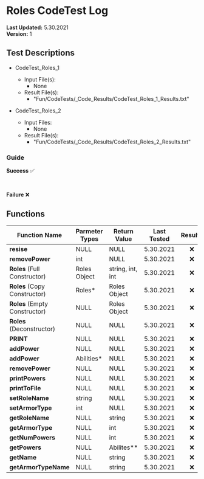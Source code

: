 # Roles CodeTest Log

__Last Updated:__ 5.30.2021
<br />
__Version:__ 1

## Test Descriptions

- CodeTest_Roles_1
  - Input File(s):
    - None
  - Result File(s):
    - "Fun/CodeTests/_Code_Results/CodeTest_Roles_1_Results.txt"
  
- CodeTest_Roles_2
  - Input Files:
    - None
  - Result File(s):
    - "Fun/CodeTests/_Code_Results/CodeTest_Roles_2_Results.txt"
  
### Guide

__Success__ :white_check_mark:

<br />

__Failure__ :x:

## Functions

|Function Name |Parmeter Types | Return Value | Last Tested | Results |
|---|---|---|---|:---:
__resise__ | NULL | NULL | 5.30.2021 | :x:
__removePower__ | int | NULL | 5.30.2021 | :x:
__Roles__ (Full Constructor) | Roles Object | string, int, int | 5.30.2021 | :x:
__Roles__ (Copy Constructor) | Roles* | Roles Object  | 5.30.2021 | :x:
__Roles__ (Empty Constructor) | NULL | Roles Object | 5.30.2021 | :x:
__Roles__ (Deconstructor) | NULL | NULL | 5.30.2021 | :x:
__PRINT__ | NULL | NULL |5.30.2021 | :x:
__addPower__ | NULL | NULL | 5.30.2021 | :x:
__addPower__ | Abilities* | NULL | 5.30.2021 | :x:
__removePower__ | NULL | NULL | 5.30.2021 | :x:
__printPowers__ | NULL | NULL | 5.30.2021 | :x:
__printToFile__ | NULL | NULL | 5.30.2021 | :x:
__setRoleName__ | string | NULL | 5.30.2021 | :x:
__setArmorType__ | int  | NULL | 5.30.2021 | :x:
__getRoleName__ | NULL | string | 5.30.2021 | :x:
__getArmorType__ | NULL | int | 5.30.2021 | :x:
__getNumPowers__ | NULL | int | 5.30.2021 | :x:
__getPowers__ | NULL | Abilites** | 5.30.2021 | :x:
__getName__ | NULL | string | 5.30.2021 | :x:
__getArmorTypeName__ | NULL | string | 5.30.2021 | :x:
